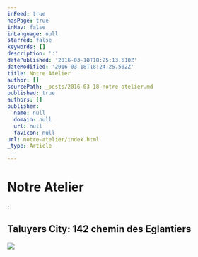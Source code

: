 ```yaml
---
inFeed: true
hasPage: true
inNav: false
inLanguage: null
starred: false
keywords: []
description: ':'
datePublished: '2016-03-18T18:25:13.610Z'
dateModified: '2016-03-18T18:24:25.502Z'
title: Notre Atelier
author: []
sourcePath: _posts/2016-03-18-notre-atelier.md
published: true
authors: []
publisher:
  name: null
  domain: null
  url: null
  favicon: null
url: notre-atelier/index.html
_type: Article

---
```

# Notre Atelier

:

## Taluyers City: 142 chemin des Eglantiers
![](https://s3-us-west-2.amazonaws.com/the-grid-img/p/7871595f6317e93c4a1b95429b8fcdc5650f8631.jpg)